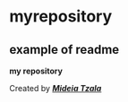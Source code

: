 # myrepository

## example of readme

**my repository**

Created by [***Mideia Tzala***](https://www.linkedin.com/in/mideia-tzala-a36942176/)
